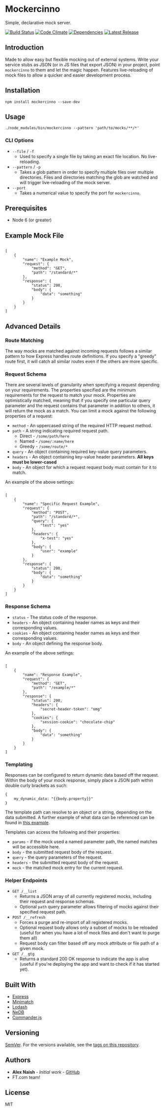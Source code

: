 # Mockercinno

Simple, declarative mock server.

[![Build Status](https://travis-ci.org/alexnaish/mockercinno.svg?branch=master)](https://travis-ci.org/alexnaish/mockercinno)
[![Code Climate](https://codeclimate.com/github/alexnaish/mockercinno/badges/gpa.svg)](https://codeclimate.com/github/alexnaish/mockercinno)
[![Dependencies](https://david-dm.org/alexnaish/mockercinno.svg)](https://david-dm.org/alexnaish/mockercinno)
[![Latest Release](https://img.shields.io/npm/v/mockercinno.svg)](https://www.npmjs.com/package/mockercinno)


## Introduction

Made to allow easy but flexible mocking out of external systems. Write your service stubs as JSON (or in JS files that export JSON) in your project, point `mockercinno` to them and let the magic happen. Features live-reloading of mock files to allow a quicker and easier development process.

## Installation

`npm install mockercinno --save-dev`

## Usage

`./node_modules/bin/mockercinno --pattern 'path/to/mocks/**/*'`

### CLI Options


* `--file` / `-f`
	* Used to specify a single file by taking an exact file location. No live-reloading.
* `--pattern` / `-p`
	*  Takes a glob pattern in order to specify multiple files over multiple directories. Files and directories matching the glob are watched and will trigger live-reloading of the mock server.
* `--port`
	* Takes a numerical value to specify the port for `mockercinno`.

## Prerequisites

*  Node 6 (or greater)

## Example Mock File

```

[
	{
		"name": "Example Mock",
		"request": {
			"method": "GET",
			"path": "/standard/*"
		},
		"response": {
			"status": 200,
			"body": {
				"data": "something"
			}
		}
	}
]

```

## Advanced Details

### Route Matching

The way mocks are matched against incoming requests follows a similar pattern to how Express handles route definitions.
If you specify a "greedy" route first, it will catch all similar routes even if the others are more specific.

### Request Schema

There are several levels of granularity when specifying a request depending on your requirements. The properties specified are the minimum requirements for the request to match your mock.
Properties are optimistically matched, meaning that if you specify one particular query parameter and the request contains that parameter in addition to others, it will return the mock as a match.
You can limit a mock against the following properties of a request:

*  `method` - An uppercased string of the required HTTP request method.
*  `path` - A string indicating required request path.
    *  Direct - `/some/path/here`
    *  Named - `/some/:name/here`
    *  Greedy - `/some/route/*`
*  `query` - An object containing required key-value query parameters.
*  `headers` - An object containing key-value header parameters. **All keys must be lower-cased**
*  `body` - An object for which a request request body must contain for it to match.

An example of the above settings:

```

[
	{
		"name": "Specific Request Example",
		"request": {
			"method": "POST",
			"path": "/standard/*",
			"query": {
				"test": "yes"
			},
			"headers": {
				"x-test": "yes"
			},
			"body": {
				"user": "example"
			}
		},
		"response": {
			"status": 200,
			"body": {
				"data": "something"
			}
		}
	}
]

```

### Response Schema

*  `status` - The status code of the response.
*  `headers` - An object containing header names as keys and their corresponding values.
*  `cookies` - An object containing header names as keys and their corresponding values.
*  `body` - An object defining the response body.

An example of the above settings:

```

[
	{
		"name": "Response Example",
		"request": {
			"method": "GET",
			"path": "/example/*"
		},
		"response": {
			"status": 200,
			"headers": {
				"secret-header-token": "omg"
			},
			"cookies": {
				"session-cookie": "chocolate-chip"
			},
			"body": {
				"data": "something"
			}
		}
	}
]

```

### Templating

Responses can be configured to return dynamic data based off the request. Within the body of your mock response, simply place a JSON path within double curly brackets as such:

```
{
	my_dynamic_data: "{{body.property}}"
}
```

The template path can resolve to an object or a string, depending on the data submitted. A further example of what data can be referenced can be found in [this example](examples/named.json).

Templates can access the following and their properties:

* `params` - if the mock used a named parameter path, the named matches will be accessible here.
* `body` - the submitted request body of the request.
* `query` - the query parameters of the request.
* `headers` - the submitted request body of the request.
* `mock` - the matched mock entry for the current request.

### Helper Endpoints

* `GET /__list`
	* Returns a JSON array of all currently registered mocks, including their request and response schemas.
	* Optional `path` query parameter allows filtering of mocks against their specified request path.
* `POST /__refresh`
	* Forces a purge and re-import of all registered mocks.
	* Optional request body allows only a subset of mocks to be reloaded (useful for when you have a lot of mock files and don't want to purge them all)
	* Request body can filter based off any mock attribute or file path of a given mock.
* `GET /__gtg`
	* Returns a standard 200 OK response to indicate the app is alive (useful if you're deploying the app and want to check if it has started yet).
## Built With

* [Express](https://github.com/expressjs/express)
* [Minimatch](https://github.com/isaacs/minimatch)
* [Lodash](https://lodash.com/)
* [NeDB](https://github.com/louischatriot/nedb)
* [Commander.js](https://github.com/tj/commander.js)

## Versioning

[SemVer](http://semver.org/). For the versions available, see the [tags on this repository](https://github.com/alexnaish/mockercinno/tags).

## Authors

* **Alex Naish** - *Initial work* - [GitHub](https://github.com/alexnaish)
* FT.com team!

## License

MIT
